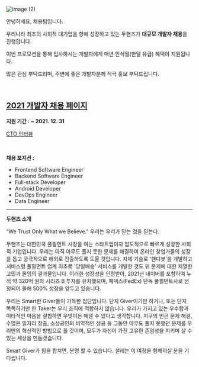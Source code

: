 ![image (2)](https://user-images.githubusercontent.com/95062239/145352072-2c7d8dcb-5da5-4a0d-9e8e-3b72ea246efb.png)

안녕하세요,  채용팀입니다.

우리나라 최초의 사회적 대기업을 향해 성장하고 있는 두핸즈가 **대규모 개발자 채용**을 진행합니다.

이번 프로모션을 통해 입사하시는 개발자에게 매년 안식월(한달 유급) 혜택이 지원됩니다.

많은 관심 부탁드리며, 주변에 좋은 개발자분께 적극 홍보 부탁드립니다.


<br>

## **[2021 개발자 채용 페이지](https://career.dohands.com)**

**지원 기간 : ~ 2021. 12. 31**

[CTO 인터뷰](https://bit.ly/3EGQgmk)

<br>

**채용 포지션 :**
- Frontend Software Engineer
- Backend Software Engineer
- Full-stack Developer
- Android Developer
- DevOps Engineer
- Data Engineer

<hr/>

**두핸즈 소개**

“We Trust Only What we Believe.” 우리는 우리가 믿는 것을 믿는다.

두핸즈는 대한민국 풀필먼트 시장을 여는 스타트업이자 압도적으로 빠르게 성장한 사회적 기업입니다.
우리는 아직 아무도 풀지 못한 문제를 해결하여 온라인 창업가들의 성장을 돕고 궁극적으로 해외로 진출하도록 도울 것입니다.
자체 기술로 '핸디봇'을 개발하고 서비스형 풀필먼트 업계 최초로 '당일배송' 서비스를 개발한 것도 위 문제에 대한 치열한 고민과 몰입의 결과물입니다.
이러한 성장성을 인정받아, 2021년 네이버를 포함하여 누적 약 320억 원의 시리즈 B 투자를 유치했으며, 페덱스(FedEx) 단독 풀필먼트사로 선정되어 올해 500% 성장을 앞두고 있습니다.

우리는 Smart한 Giver들이 가득한 집단입니다. 단지 Giver이기만 하거나, 또는 단지 똑똑하기만 한 Taker는 우리 조직에 적합하지 않습니다.
우리가 가지고 있는 우수함과 이타적인 마음을 결합하면 무엇이든 해낼 수 있다고 생각합니다.
지구의 빈곤 문제 해결, 수많은 일자리 창출, 소상공인의 비약적인 성공 등 그동안 아무도 풀지 못했던 문제를 우리만의 혁신적인 방법으로 풀 것이며,
모두가 자신이 가진 고유한 존엄성을 지키며 살 수 있는 세상을 만들겠습니다.

Smart Giver가 힘을 합치면, 분명 할 수 있습니다. 설레는 이 여정을 함께하실 분을 기다립니다.
